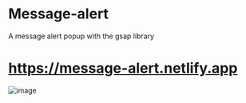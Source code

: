# Message-alert
A message alert popup with the gsap library
# https://message-alert.netlify.app
![image](https://user-images.githubusercontent.com/81018331/186510903-bf803dc3-8a76-4123-9073-7e0f7f052355.png)
